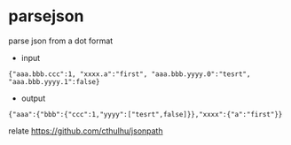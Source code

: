 # parsejson
parse json from a dot format

- input
```
{"aaa.bbb.ccc":1, "xxxx.a":"first", "aaa.bbb.yyyy.0":"tesrt", "aaa.bbb.yyyy.1":false}
```

- output
```
{"aaa":{"bbb":{"ccc":1,"yyyy":["tesrt",false]}},"xxxx":{"a":"first"}}
```

relate
https://github.com/cthulhu/jsonpath

